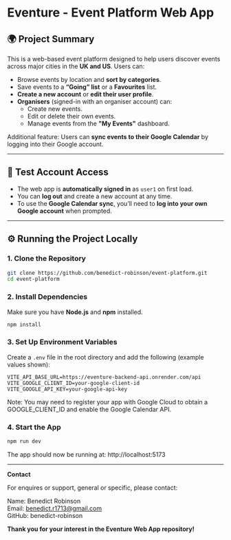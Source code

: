 # Eventure - Event Platform Web App

## 🌍 Project Summary

This is a web-based event platform designed to help users discover events across major cities in the **UK and US**. Users can:

- Browse events by location and **sort by categories**.
- Save events to a **“Going” list** or a **Favourites** list.
- **Create a new account** or **edit their user profile**.
- **Organisers** (signed-in with an organiser account) can:
  - Create new events.
  - Edit or delete their own events.
  - Manage events from the **"My Events"** dashboard.

Additional feature: Users can **sync events to their Google Calendar** by logging into their Google account.

---

## 👤 Test Account Access

- The web app is **automatically signed in** as `user1` on first load.
- You can **log out** and create a new account at any time.
- To use the **Google Calendar sync**, you’ll need to **log into your own Google account** when prompted.

---

## ⚙️ Running the Project Locally

### 1. **Clone the Repository**
```bash
git clone https://github.com/benedict-robinson/event-platform.git
cd event-platform
```
### 2. Install Dependencies

Make sure you have **Node.js** and **npm** installed.
```bash
npm install
```
### 3. Set Up Environment Variables

Create a `.env` file in the root directory and add the following (example values shown):

```env
VITE_API_BASE_URL=https://eventure-backend-api.onrender.com/api
VITE_GOOGLE_CLIENT_ID=your-google-client-id
VITE_GOOGLE_API_KEY=your-google-api-key
```
Note: You may need to register your app with Google Cloud to obtain a GOOGLE_CLIENT_ID and enable the Google Calendar API.

### 4. Start the App
```bash
npm run dev
```
The app should now be running at: http://localhost:5173

---

**Contact**

For enquires or support, general or specific, please contact:

Name: Benedict Robinson <br />
Email: benedict.r1713@gmail.com <br />
GitHub: benedict-robinson <br />


**Thank you for your interest in the Eventure Web App repository!**
